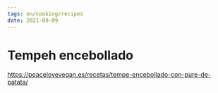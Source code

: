 ```yaml
---
tags: on/cooking/recipes
date: 2021-09-09
---
```

# Tempeh encebollado 
https://peacelovevegan.es/recetas/tempe-encebollado-con-pure-de-patata/
